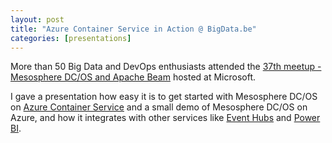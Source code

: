 ```yaml
---
layout: post
title: "Azure Container Service in Action @ BigData.be"
categories: [presentations]
---
```


More than 50 Big Data and DevOps enthusiasts attended 
the [37th meetup - Mesosphere DC/OS and Apache Beam](https://www.meetup.com/bigdatabe/events/230836380/) hosted at
Microsoft. 

I gave a presentation how easy it is to get started with Mesosphere DC/OS on [Azure Container Service](https://docs.microsoft.com/en-us/azure/container-service/) and 
a small demo of Mesosphere DC/OS on Azure, and how it integrates with other services like [Event Hubs](https://azure.microsoft.com/en-us/services/event-hubs/) and [Power BI](https://powerbi.com).

